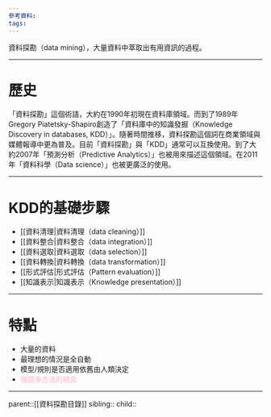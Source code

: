 ```yaml
---
參考資料:
tags:
---
```

資料探勘（data mining），大量資料中萃取出有用資訊的過程。
- - -
# 歷史
「資料探勘」這個術語，大約在1990年初現在資料庫領域。而到了1989年Gregory Piatetsky-Shapiro創造了「資料庫中的知識發掘（Knowledge Discovery in databases, KDD）」。隨著時間推移，資料探勘這個詞在商業領域與媒體報導中更為普及。目前「資料探勘」與「KDD」通常可以互換使用。到了大約2007年「預測分析（Predictive Analytics）」也被用來描述這個領域。在2011年「資料科學（Data science）」也被更廣泛的使用。
- - -
# KDD的基礎步驟
- [[資料清理|資料清理（data cleaning）]]
- [[資料整合|資料整合（data integration）]]
- [[資料選取|資料選取（data selection）]]
- [[資料轉換|資料轉換（data transformation）]]
- [[形式評估|形式評估（Pattern evaluation）]]
- [[知識表示|知識表示（Knowledge presentation）]]
- - -
# 特點
- 大量的資料
- 最理想的情況是全自動
- 模型/規則是否適用依舊由人類決定
- <font color=ffb3c6>強調多方法的結合</font>
- - -
parent::[[資料探勘目錄]]
sibling::
child::